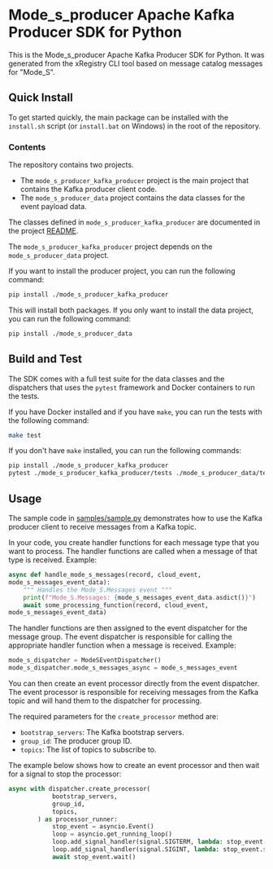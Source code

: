 
# Mode_s_producer Apache Kafka Producer SDK for Python

This is the Mode_s_producer Apache Kafka Producer SDK for Python. It was
generated from the xRegistry CLI tool based on message catalog messages for
"Mode_S".

## Quick Install

To get started quickly, the main package can be installed with the `install.sh`
script (or `install.bat` on Windows) in the root of the repository.

### Contents

The repository contains two projects.
* The `mode_s_producer_kafka_producer` project is the main project that contains
the Kafka producer client code.
* The `mode_s_producer_data` project contains the data classes for the event
payload data.

The classes defined in `mode_s_producer_kafka_producer` are documented in the
project [README](./mode_s_producer_kafka_producer/README.md).

The `mode_s_producer_kafka_producer` project depends on the
`mode_s_producer_data` project.

If you want to install the producer project, you can run the following command:

```bash
pip install ./mode_s_producer_kafka_producer
```

This will install both packages. If you only want to install the data project,
you can run the following command:

```bash
pip install ./mode_s_producer_data
```

## Build and Test

The SDK comes with a full test suite for the data classes and the dispatchers
that uses the `pytest` framework and Docker containers to run the tests.

If you have Docker installed and if you have `make`, you can run the tests with
the following command:

```bash
make test
```

If you don't have `make` installed, you can run the following commands:

```bash
pip install ./mode_s_producer_kafka_producer
pytest ./mode_s_producer_kafka_producer/tests ./mode_s_producer_data/tests
```

## Usage

The sample code in [samples/sample.py](samples/sample.py) demonstrates how to
use the Kafka producer client to receive messages from a Kafka topic.

In your code, you create handler functions for each message type that you want
to process. The handler functions are called when a message of that type is
received. Example:

```python
async def handle_mode_s_messages(record, cloud_event,
mode_s_messages_event_data):
    """ Handles the Mode_S.Messages event """
    print(f"Mode_S.Messages: {mode_s_messages_event_data.asdict()}")
    await some_processing_function(record, cloud_event,
mode_s_messages_event_data)
```

The handler functions are then assigned to the event dispatcher for the message
group. The event dispatcher is responsible for calling the appropriate handler
function when a message is received. Example:

```python
mode_s_dispatcher = ModeSEventDispatcher()
mode_s_dispatcher.mode_s_messages_async = mode_s_messages_event
```

You can then create an event processor directly from the event dispatcher. The
event processor is responsible for receiving messages from the Kafka topic and
will hand them to the dispatcher for processing.

The required parameters for the `create_processor` method are:
* `bootstrap_servers`: The Kafka bootstrap servers.
* `group_id`: The producer group ID.
* `topics`: The list of topics to subscribe to.

The example below shows how to create an event processor and then wait for a
signal to stop the processor:

```python
async with dispatcher.create_processor(
            bootstrap_servers,
            group_id,
            topics,
        ) as processor_runner:
            stop_event = asyncio.Event()
            loop = asyncio.get_running_loop()
            loop.add_signal_handler(signal.SIGTERM, lambda: stop_event.set())
            loop.add_signal_handler(signal.SIGINT, lambda: stop_event.set())
            await stop_event.wait()
```